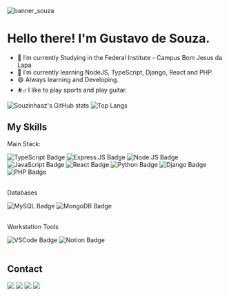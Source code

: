 ![banner_souza](banner_souza.png)

# Hello there! I'm Gustavo de Souza.

- 🔭 I’m currently Studying in the Federal Institute - Campus Bom Jesus da Lapa
- 🌱 I’m currently learning NodeJS, TypeScript, Django, React and PHP.
- 😄 Always learning and Developing.
- ⛹️‍♂️ I like to play sports and play guitar.

![Souzinhaaz's GitHub stats](https://github-readme-stats.vercel.app/api?username=souzinhaaz&theme=tokyonight)
![Top Langs](https://github-readme-stats.vercel.app/api/top-langs/?username=Souzinhaaz&layout=compact&langs_count=16&theme=tokyonight)  

## My Skills

Main Stack: </br>
<div style="display: inline_block">
  <img src="https://img.shields.io/badge/TypeScript-007ACC?style=for-the-badge&logo=typescript&logoColor=white" alt="TypeScript Badge" target="_blank">
  <img src="https://img.shields.io/badge/Express%20js-000000?style=for-the-badge&logo=express&logoColor=white" alt="Express.JS Badge" target="_blank">
  <img src="https://img.shields.io/badge/Node%20js-339933?style=for-the-badge&logo=nodedotjs&logoColor=white" alt="Node.JS Badge" target="_blank">
  <img src="https://img.shields.io/badge/JavaScript-F7DF1E?style=for-the-badge&logo=javascript&logoColor=black" alt="JavaScript Badge" target="_blank">
  <img src="https://img.shields.io/badge/React-61DAFB?style=for-the-badge&logo=react&logoColor=black" alt="React Badge" target="_blank">
  <img src="https://img.shields.io/badge/Python-3776AB?style=for-the-badge&logo=python&logoColor=white" alt="Python Badge" target="_blank">
  <img src="https://img.shields.io/badge/Django-092E20?style=for-the-badge&logo=django&logoColor=white" alt="Django Badge">
  <img src="https://img.shields.io/badge/PHP-777BB4?style=for-the-badge&logo=php&logoColor=white" alt="PHP Badge" target="_blank" />
</div> </br>

Databases </br>
<div style="display: inline_block">
  <img src="https://img.shields.io/badge/MySQL-4479A1?style=for-the-badge&logo=mysql&logoColor=white" alt="MySQL Badge">
  <img src="https://img.shields.io/badge/MongoDB-47A248?style=for-the-badge&logo=mongodb&logoColor=white" alt="MongoDB Badge">
</div> </br>

Workstation Tools </br>
<div style="display: inline_block">
  <img src="https://img.shields.io/badge/VSCode-007ACC?style=for-the-badge&logo=visual-studio-code&logoColor=white" alt="VSCode Badge">
  <img src="https://img.shields.io/badge/Notion-000000?style=for-the-badge&logo=notion&logoColor=white" alt="Notion Badge">
</div> </br> 

## Contact
  <a href="https://www.youtube.com/channel/UC_jT3afzLKlpgllK4ohaLBA" target="_blank"><img src="https://img.shields.io/badge/YouTube-FF0000?style=for-the-badge&logo=youtube&logoColor=white" target="_blank"></a>
  <a href="https://instagram.com/souzalzx" target="_blank"><img src="https://img.shields.io/badge/-Instagram-%23E4405F?style=for-the-badge&logo=instagram&logoColor=white" target="_blank"></a>
 	<a href="https://www.twitch.tv/souzinhaaz" target="_blank"><img src="https://img.shields.io/badge/Twitch-9146FF?style=for-the-badge&logo=twitch&logoColor=white" target="_blank"></a>
  <a href = "mailto:gustavosouzabjl@gmail.com"><img src="https://img.shields.io/badge/-Gmail-%23333?style=for-the-badge&logo=gmail&logoColor=white" target="_blank"></a>
  
  

